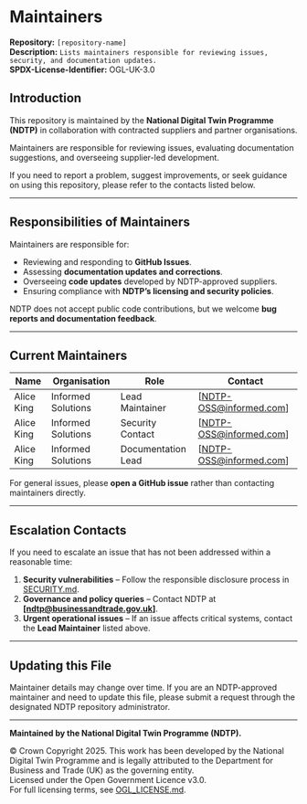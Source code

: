 # Maintainers  
 
**Repository:** `[repository-name]`  
**Description:** `Lists maintainers responsible for reviewing issues, security, and documentation updates.`  
**SPDX-License-Identifier:** OGL-UK-3.0
 
## Introduction  
 
This repository is maintained by the **National Digital Twin Programme (NDTP)** in collaboration with contracted suppliers and partner 
organisations.  
 
Maintainers are responsible for reviewing issues, evaluating documentation suggestions, and overseeing supplier-led development.  
 
If you need to report a problem, suggest improvements, or seek guidance on using this repository, please refer to the contacts listed below.  
 
---
 
## Responsibilities of Maintainers  
 
Maintainers are responsible for:  
 
- Reviewing and responding to **GitHub Issues**.  
- Assessing **documentation updates and corrections**.  
- Overseeing **code updates** developed by NDTP-approved suppliers.  
- Ensuring compliance with **NDTP’s licensing and security policies**.  
 
NDTP does not accept public code contributions, but we welcome **bug reports and documentation feedback**.  
 
---
 
## Current Maintainers  
 
| Name | Organisation | Role | Contact |
|------|-------------|------|---------|
| Alice King | Informed Solutions | Lead Maintainer | [NDTP-OSS@informed.com] |
| Alice King | Informed Solutions | Security Contact | [NDTP-OSS@informed.com] |
| Alice King | Informed Solutions | Documentation Lead | [NDTP-OSS@informed.com] |
 
For general issues, please **open a GitHub issue** rather than contacting maintainers directly.  
 
---
 
## Escalation Contacts  
 
If you need to escalate an issue that has not been addressed within a reasonable time:  
 
1. **Security vulnerabilities** – Follow the responsible disclosure process in [SECURITY.md](SECURITY.md).  
2. **Governance and policy queries** – Contact NDTP at **[ndtp@businessandtrade.gov.uk]**.  
3. **Urgent operational issues** – If an issue affects critical systems, contact the **Lead Maintainer** listed above.  
 
---
 
## Updating this File  
 
Maintainer details may change over time. If you are an NDTP-approved maintainer and need to update this file, please submit a request 
through the designated NDTP repository administrator.  
 
---
 
**Maintained by the National Digital Twin Programme (NDTP).**  
 
© Crown Copyright 2025. This work has been developed by the National Digital Twin Programme and is legally attributed to the Department for Business and Trade (UK) as the governing entity.  
Licensed under the Open Government Licence v3.0.  
For full licensing terms, see [OGL_LICENSE.md](OGL_LICENSE.md).  